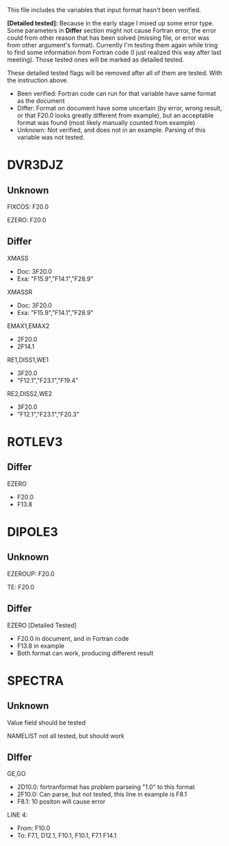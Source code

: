 This file includes the variables that input format hasn't been verified.

**\[Detailed tested\]:** Because in the early stage I mixed up some error type. Some parameters in **Differ** section might not cause Fortran error, the error could from other reason that has been solved (missing file, or error was from other argument's format). Currently I'm testing them again while tring to find some information from Fortran code (I just realized this way after last meeting). Those tested ones will be marked as detailed tested.

These detailed tested flags will be removed after all of them are tested. With the instruction above.

* Been verified: Fortran code can run for that variable have same format as the document
* Differ: Format on document have some uncertain (by error, wrong result, or that F20.0 looks greatly different from example), but an acceptable format was found (most likely manually counted from example)
* Unknown: Not verified, and does not in an example. Parsing of this variable was not tested.

# DVR3DJZ
## Unknown
FIXCOS: F20.0

EZERO: F20.0

## Differ
XMASS
  * Doc: 3F20.0
  * Exa: "F15.9","F14.1","F28.9"

XMASSR
  * Doc: 3F20.0
  * Exa: "F15.9","F14.1","F28.9"

EMAX1,EMAX2
* 2F20.0
* 2F14.1

RE1,DISS1,WE1
* 3F20.0
* "F12.1","F23.1","F19.4"

RE2,DISS2,WE2
* 3F20.0
* "F12.1","F23.1","F20.3"

# ROTLEV3
## Differ
EZERO
* F20.0
* F13.8

# DIPOLE3
## Unknown
EZEROUP: F20.0

TE: F20.0

## Differ
EZERO \[Detailed Tested\]
* F20.0 in document, and in Fortran code
* F13.8 in example
* Both format can work, producing different result

# SPECTRA
## Unknown
Value field should be tested

NAMELIST not all tested, but should work

## DIffer
GE,GO
* 2D10.0: fortranformat has problem parseing "1.0" to this format
* 2F10.0: Can parse, but not tested, this line in example is F8.1
* F8.1: 10 positon will cause error

LINE 4:
* From: F10.0
* To: F7.1, D12.1, F10.1, F10.1, F7.1 F14.1